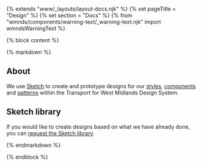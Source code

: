 {% extends "www/_layouts/layout-docs.njk" %}
{% set pageTitle = "Design" %}
{% set section = "Docs" %}
{% from "wmnds/components/warning-text/_warning-text.njk" import wmndsWarningText %}

{% block content %}

{% markdown %}

## About

We use <a href="https://www.sketch.com/" target="_blank" rel="noopener noreferrer">Sketch</a> to create and prototype designs for our [styles](/styles/), [components](/components/) and [patterns](/patterns/) within the Transport for West Midlands Design System.

## Sketch library

If you would like to create designs based on what we have already done, you can <a href="https://forms.office.com/Pages/ResponsePage.aspx?id=RetZCK7xCk6e-ubWa7tnL0kEZK0X_-9IoNQ__PZJI49UNlBZUFRPNENVTFRWV08xQk1SN0FPR0dDQi4u" target='_blank' rel="noopener noreferrer">request the Sketch library</a>.

{% endmarkdown %}

{% endblock %}
